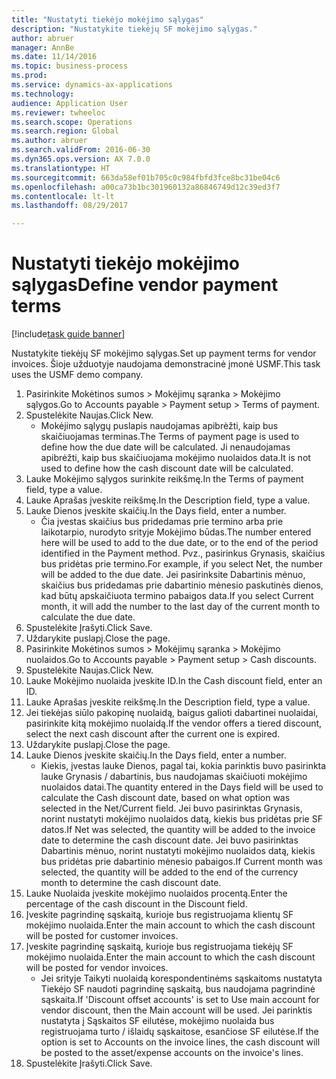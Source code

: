 ```yaml
--- 
title: "Nustatyti tiekėjo mokėjimo sąlygas"
description: "Nustatykite tiekėjų SF mokėjimo sąlygas."
author: abruer
manager: AnnBe
ms.date: 11/14/2016
ms.topic: business-process
ms.prod: 
ms.service: dynamics-ax-applications
ms.technology: 
audience: Application User
ms.reviewer: twheeloc
ms.search.scope: Operations
ms.search.region: Global
ms.author: abruer
ms.search.validFrom: 2016-06-30
ms.dyn365.ops.version: AX 7.0.0
ms.translationtype: HT
ms.sourcegitcommit: 663da58ef01b705c0c984fbfd3fce8bc31be04c6
ms.openlocfilehash: a00ca73b1bc301960132a86846749d12c39ed3f7
ms.contentlocale: lt-lt
ms.lasthandoff: 08/29/2017

---
```

# <a name="define-vendor-payment-terms"></a><span data-ttu-id="b3cab-103">Nustatyti tiekėjo mokėjimo sąlygas</span><span class="sxs-lookup"><span data-stu-id="b3cab-103">Define vendor payment terms</span></span>

[!include[task guide banner](../../includes/task-guide-banner.md)]

<span data-ttu-id="b3cab-104">Nustatykite tiekėjų SF mokėjimo sąlygas.</span><span class="sxs-lookup"><span data-stu-id="b3cab-104">Set up payment terms for vendor invoices.</span></span> <span data-ttu-id="b3cab-105">Šioje užduotyje naudojama demonstracinė įmonė USMF.</span><span class="sxs-lookup"><span data-stu-id="b3cab-105">This task uses the USMF demo company.</span></span>

1. <span data-ttu-id="b3cab-106">Pasirinkite Mokėtinos sumos > Mokėjimų sąranka > Mokėjimo sąlygos.</span><span class="sxs-lookup"><span data-stu-id="b3cab-106">Go to Accounts payable > Payment setup > Terms of payment.</span></span>
2. <span data-ttu-id="b3cab-107">Spustelėkite Naujas.</span><span class="sxs-lookup"><span data-stu-id="b3cab-107">Click New.</span></span>
    * <span data-ttu-id="b3cab-108">Mokėjimo sąlygų puslapis naudojamas apibrėžti, kaip bus skaičiuojamas terminas.</span><span class="sxs-lookup"><span data-stu-id="b3cab-108">The Terms of payment page is used to define how the due date will be calculated.</span></span> <span data-ttu-id="b3cab-109">Ji nenaudojamas apibrėžti, kaip bus skaičiuojama mokėjimo nuolaidos data.</span><span class="sxs-lookup"><span data-stu-id="b3cab-109">It is not used to define how the cash discount date will be calculated.</span></span>  
3. <span data-ttu-id="b3cab-110">Lauke Mokėjimo sąlygos surinkite reikšmę.</span><span class="sxs-lookup"><span data-stu-id="b3cab-110">In the Terms of payment field, type a value.</span></span>
4. <span data-ttu-id="b3cab-111">Lauke Aprašas įveskite reikšmę.</span><span class="sxs-lookup"><span data-stu-id="b3cab-111">In the Description field, type a value.</span></span>
5. <span data-ttu-id="b3cab-112">Lauke Dienos įveskite skaičių.</span><span class="sxs-lookup"><span data-stu-id="b3cab-112">In the Days field, enter a number.</span></span>
    * <span data-ttu-id="b3cab-113">Čia įvestas skaičius bus pridedamas prie termino arba prie laikotarpio, nurodyto srityje Mokėjimo būdas.</span><span class="sxs-lookup"><span data-stu-id="b3cab-113">The number entered here will be used to add to the due date, or to the end of the period identified in the Payment method.</span></span> <span data-ttu-id="b3cab-114">Pvz., pasirinkus Grynasis, skaičius bus pridėtas prie termino.</span><span class="sxs-lookup"><span data-stu-id="b3cab-114">For example, if you select Net, the number will be added to the due date.</span></span> <span data-ttu-id="b3cab-115">Jei pasirinksite Dabartinis mėnuo, skaičius bus pridedamas prie dabartinio mėnesio paskutinės dienos, kad būtų apskaičiuota termino pabaigos data.</span><span class="sxs-lookup"><span data-stu-id="b3cab-115">If you select Current month, it will add the number to the last day of the current month to calculate the due date.</span></span>  
6. <span data-ttu-id="b3cab-116">Spustelėkite Įrašyti.</span><span class="sxs-lookup"><span data-stu-id="b3cab-116">Click Save.</span></span>
7. <span data-ttu-id="b3cab-117">Uždarykite puslapį.</span><span class="sxs-lookup"><span data-stu-id="b3cab-117">Close the page.</span></span>
8. <span data-ttu-id="b3cab-118">Pasirinkite Mokėtinos sumos > Mokėjimų sąranka > Mokėjimo nuolaidos.</span><span class="sxs-lookup"><span data-stu-id="b3cab-118">Go to Accounts payable > Payment setup > Cash discounts.</span></span>
9. <span data-ttu-id="b3cab-119">Spustelėkite Naujas.</span><span class="sxs-lookup"><span data-stu-id="b3cab-119">Click New.</span></span>
10. <span data-ttu-id="b3cab-120">Lauke Mokėjimo nuolaida įveskite ID.</span><span class="sxs-lookup"><span data-stu-id="b3cab-120">In the Cash discount field, enter an ID.</span></span>
11. <span data-ttu-id="b3cab-121">Lauke Aprašas įveskite reikšmę.</span><span class="sxs-lookup"><span data-stu-id="b3cab-121">In the Description field, type a value.</span></span>
12. <span data-ttu-id="b3cab-122">Jei tiekėjas siūlo pakopinę nuolaidą, baigus galioti dabartinei nuolaidai, pasirinkite kitą mokėjimo nuolaidą.</span><span class="sxs-lookup"><span data-stu-id="b3cab-122">If the vendor offers a tiered discount, select the next cash discount after the current one is expired.</span></span>
13. <span data-ttu-id="b3cab-123">Uždarykite puslapį.</span><span class="sxs-lookup"><span data-stu-id="b3cab-123">Close the page.</span></span>
14. <span data-ttu-id="b3cab-124">Lauke Dienos įveskite skaičių.</span><span class="sxs-lookup"><span data-stu-id="b3cab-124">In the Days field, enter a number.</span></span>
    * <span data-ttu-id="b3cab-125">Kiekis, įvestas lauke Dienos, pagal tai, kokia parinktis buvo pasirinkta lauke Grynasis / dabartinis, bus naudojamas skaičiuoti mokėjimo nuolaidos datai.</span><span class="sxs-lookup"><span data-stu-id="b3cab-125">The quantity entered in the Days field will be used to calculate the Cash discount date, based on what option was selected in the Net/Current field.</span></span> <span data-ttu-id="b3cab-126">Jei buvo pasirinktas Grynasis, norint nustatyti mokėjimo nuolaidos datą, kiekis bus pridėtas prie SF datos.</span><span class="sxs-lookup"><span data-stu-id="b3cab-126">If Net was selected, the quantity will be added to the invoice date to determine the cash discount date.</span></span> <span data-ttu-id="b3cab-127">Jei buvo pasirinktas Dabartinis mėnuo, norint nustatyti mokėjimo nuolaidos datą, kiekis bus pridėtas prie dabartinio mėnesio pabaigos.</span><span class="sxs-lookup"><span data-stu-id="b3cab-127">If Current month was selected, the quantity will be added to the end of the currency month to determine the cash discount date.</span></span>  
15. <span data-ttu-id="b3cab-128">Lauke Nuolaida įveskite mokėjimo nuolaidos procentą.</span><span class="sxs-lookup"><span data-stu-id="b3cab-128">Enter the percentage of the cash discount in the Discount field.</span></span> 
16. <span data-ttu-id="b3cab-129">Įveskite pagrindinę sąskaitą, kurioje bus registruojama klientų SF mokėjimo nuolaida.</span><span class="sxs-lookup"><span data-stu-id="b3cab-129">Enter the main account to which the cash discount will be posted for customer invoices.</span></span>
17. <span data-ttu-id="b3cab-130">Įveskite pagrindinę sąskaitą, kurioje bus registruojama tiekėjų SF mokėjimo nuolaida.</span><span class="sxs-lookup"><span data-stu-id="b3cab-130">Enter the main account to which the cash discount will be posted for vendor invoices.</span></span>
    * <span data-ttu-id="b3cab-131">Jei srityje Taikyti nuolaidą korespondentinėms sąskaitoms nustatyta Tiekėjo SF naudoti pagrindinę sąskaitą, bus naudojama pagrindinė sąskaita.</span><span class="sxs-lookup"><span data-stu-id="b3cab-131">If 'Discount offset accounts' is set to Use main account for vendor discount, then the Main account will be used.</span></span>  <span data-ttu-id="b3cab-132">Jei parinktis nustatyta į Sąskaitos SF eilutėse, mokėjimo nuolaida bus registruojama turto / išlaidų sąskaitose, esančiose SF eilutėse.</span><span class="sxs-lookup"><span data-stu-id="b3cab-132">If the option is set to Accounts on the invoice lines, the cash discount will be posted to the asset/expense accounts on the invoice's lines.</span></span>  
18. <span data-ttu-id="b3cab-133">Spustelėkite Įrašyti.</span><span class="sxs-lookup"><span data-stu-id="b3cab-133">Click Save.</span></span>


